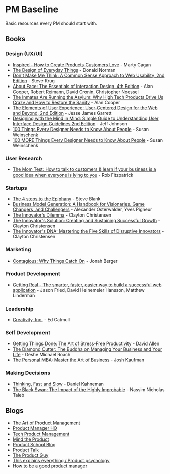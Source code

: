 # PM Baseline
Basic resources every PM should start with.

## Books
### Design (UX/UI)
* [Inspired - How to Create Products Customers Love](https://www.amazon.com/INSPIRED-Create-Tech-Products-Customers-ebook/dp/B077NRB36N) - Marty Cagan
* [The Design of Everyday Things](https://www.amazon.com/Design-Everyday-Things-Revised-Expanded-ebook/dp/B00E257T6C/ref=sr_1_1?keywords=The+Design+of+Everyday+Things+-+Donald+Norman&qid=1554688912&s=books&sr=1-1-catcorr) - Donald Norman
* [Don't Make Me Think: A Common Sense Approach to Web Usability, 2nd Edition](https://www.amazon.com/Dont-Make-Think-Revisited-Usability-ebook/dp/B00HJUBRPG/ref=sr_1_1?keywords=Don%27t+Make+Me+Think&qid=1554688939&s=books&sr=1-1) - Steve Krug
* [About Face: The Essentials of Interaction Design, 4th Edition](https://www.amazon.com/About-Face-Essentials-Interaction-Design-dp-1118766571/dp/1118766571/ref=mt_paperback?_encoding=UTF8&me=&qid=1554689228) - Alan Cooper, Robert Reimann, David Cronin, Christopher Noessel
* [The Inmates Are Running the Asylum: Why High Tech Products Drive Us Crazy and How to Restore the Sanity](https://www.amazon.com/Inmates-Are-Running-Asylum-Products/dp/0672326140) - Alan Cooper
* [The Elements of User Experience: User-Centered Design for the Web and Beyond, 2nd Edition](https://www.amazon.com/Elements-User-Experience-User-Centered-Design-ebook/dp/B004JLMDOC/ref=sr_1_1?keywords=The+Elements+of+User+Experience&qid=1554688964&s=books&sr=1-1) - Jesse James Garrett
* [Designing with the Mind in Mind: Simple Guide to Understanding User Interface Design Guidelines 2nd Edition](https://www.amazon.com/Designing-Mind-Understanding-Interface-Guidelines-ebook-dp-B00HLLN0PI/dp/B00HLLN0PI/ref=mt_kindle?_encoding=UTF8&me=&qid=1554688998) - Jeff Johnson  
* [100 Things Every Designer Needs to Know About People](https://www.amazon.com/Things-Designer-People-Voices-Matter-dp-0321767535/dp/0321767535/ref=mt_paperback?_encoding=UTF8&me=&qid=) - Susan Weinschenk
* [100 MORE Things Every Designer Needs to Know About People](https://www.amazon.com/Things-Designer-People-Voices-Matter/dp/0134196031/ref=pd_sim_0_3/140-1646799-6227112?_encoding=UTF8&pd_rd_i=0134196031&pd_rd_r=aa69433c-59a2-11e9-9502-091092cc734e&pd_rd_w=0Lezj&pd_rd_wg=i7u4I&pf_rd_p=90485860-83e9-4fd9-b838-b28a9b7fda30&pf_rd_r=S3WFRG4J64WRH2TFA2MK&psc=1&refRID=S3WFRG4J64WRH2TFA2MK) - Susan Weinschenk
### User Research
* [The Mom Test: How to talk to customers & learn if your business is a good idea when everyone is lying to you](https://www.amazon.com/gp/product/1492180742/ref=as_li_tl?ie=UTF8&camp=1789&creative=9325&creativeASIN=1492180742&linkCode=as2&tag=promanhq-20&linkId=MTUOE3PJUVWR4JEY) - Rob Fitzpatrick
### Startups
* [The 4 steps to the Epiphany](https://www.amazon.com/Four-Steps-Epiphany-Steve-Blank-ebook/dp/B00FLZKNUQ/ref=sr_1_1?keywords=The+4+steps+to+the+Epiphany+-+Steve+Blank&qid=1554672593&s=digital-text&sr=1-1-catcorr) - Steve Blank
* [Business Model Generation: A Handbook for Visionaries, Game Changers, and Challengers](https://www.amazon.com/Business-Model-Generation-Visionaries-Challengers-ebook/dp/B06X426D4F/ref=sr_1_fkmr0_1?keywords=Business+Model+Generation%3A+A+Handbook+for+Visionaries%2C+Game+Changers%2C+and+Challengers+-+A+handbook+for+designing+tomorrow%E2%80%99s+enterprises&qid=1554672626&s=digital-text&sr=1-1-fkmr0) - Alexander Osterwalder, Yves Pigneur
* [The Innovator’s Dilemma](https://www.amazon.com/Innovators-Dilemma-Technologies-Management-Innovation-ebook/dp/B012BLTM6I/ref=sr_1_1?keywords=The+Innovator%E2%80%99s+Dilemma+-+Clayton+Christensen&qid=1554688699&s=books&sr=1-1) - Clayton Christensen
* [The Innovator's Solution: Creating and Sustaining Successful Growth](https://www.amazon.com/Innovators-Solution-Creating-Sustaining-Successful-ebook/dp/B00E257S7C/ref=sr_1_fkmrnull_1?keywords=The+Innovator%27s+Solution%3A+Creating+and+Sustaining+Successful+Growth+-+Clayton+Christensen&qid=1554688724&s=books&sr=1-1-fkmrnull) - Clayton Christensen
* [The Innovator's DNA: Mastering the Five Skills of Disruptive Innovators](https://www.amazon.com/Innovators-DNA-Mastering-Skills-Disruptive-ebook/dp/B0054KBLRC/ref=sr_1_fkmrnull_1?keywords=The+Innovator%27s+DNA%3A+Mastering+the+Five+Skills+of+Disruptive+Innovators+-+Clayton+Christensen&qid=1554688751&s=books&sr=1-1-fkmrnull) - Clayton Christensen
### Marketing
* [Contagious: Why Things Catch On](https://www.amazon.com/Contagious-Things-Catch-Jonah-Berger-ebook/dp/B008J4GQKW) - Jonah Berger
### Product Development
* [Getting Real - The smarter, faster, easier way to build a successful web application](https://www.amazon.com/Getting-Real-Smarter-Successful-Application/dp/0578012812/ref=sr_1_fkmrnull_1?keywords=Getting+Real+-+The+smarter%2C+faster%2C+easier+way+to+build+a+successful+web+application&qid=1554688811&s=books&sr=1-1-fkmrnull) - Jason Fried, David Heinemeier Hansson, Matthew Linderman
### Leadership
* [Creativity, Inc.](https://www.amazon.com/Creativity-Inc-Overcoming-Unseen-Inspiration-ebook/dp/B00FUZQYBO/ref=sr_1_1?keywords=Creativity%2C+Inc.+-+Ed+Catmull&qid=1554688780&s=books&sr=1-1) - Ed Catmull
### Self Development
* [Getting Things Done: The Art of Stress-Free Productivity](https://www.amazon.com/Getting-Things-Done-Stress-Free-Productivity/dp/0143126563/ref=dp_ob_title_bk) -  David Allen
* [The Diamond Cutter: The Buddha on Managing Your Business and Your Life](https://www.amazon.com/Diamond-Cutter-Buddha-Managing-Business-ebook/dp/B002MHOCZ8) - Geshe Michael Roach
* [The Personal MBA: Master the Art of Business](https://www.amazon.com/Personal-MBA-Master-Art-Business-ebook/dp/B0046ECJ8M) - Josh Kaufman
### Making Decisions
* [Thinking, Fast and Slow](https://www.amazon.com/Thinking-Fast-Slow-Daniel-Kahneman-ebook/dp/B00555X8OA/ref=sr_1_1?crid=2TKQMP12JCQJV&keywords=thinking+fast+and+slow+by+daniel+kahneman&qid=1555171558&s=digital-text&sprefix=Thinkng+fast+and+slow%2Cdigital-text%2C181&sr=1-1) - Daniel Kahneman
* [The Black Swan: The Impact of the Highly Improbable](https://www.amazon.com/Black-Swan-Second-Improbable-Incerto-ebook/dp/B00139XTG4/ref=sr_1_1?keywords=black+swan+taleb&qid=1555171681&s=digital-text&sr=1-1) - Nassim Nicholas Taleb

## Blogs
* [The Art of Product Management](https://pmblog.quora.com/)
* [Product Manager HQ](https://www.productmanagerhq.com/)
* [Tech Product Management](https://danielelizalde.com/iot-blog/)
* [Mind the Product]()
* [Product School Blog](https://www.mindtheproduct.com/)
* [Product Talk](https://www.producttalk.org/)
* [The Product Guy](https://tpgblog.com/)
* [This explains everything / Product psychology](http://www.productpsychology.com/)
* [How to be a good product manager](https://www.goodproductmanager.com/)
